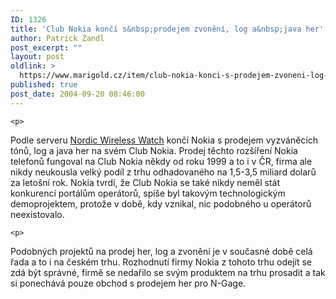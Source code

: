 ```yaml
---
ID: 1326
title: 'Club Nokia končí s&nbsp;prodejem zvonění, log a&nbsp;java her'
author: Patrick Zandl
post_excerpt: ""
layout: post
oldlink: >
  https://www.marigold.cz/item/club-nokia-konci-s-prodejem-zvoneni-log-a-java-her
published: true
post_date: 2004-09-20 08:46:00
---
```

	<p>
Podle serveru <a href="http://www.nordicwirelesswatch.com/wireless/story.html?story_id=3785">Nordic Wireless Watch</a> končí Nokia s prodejem vyzváněcích tónů, log a java her na svém Club Nokia. Prodej těchto rozšíření Nokia telefonů fungoval na Club Nokia někdy od roku 1999 a to i v ČR, firma ale nikdy neukousla velký podíl z trhu odhadovaného na 1,5-3,5 miliard dolarů za letošní rok. Nokia tvrdí, že Club Nokia se také nikdy neměl stát konkurencí portálům operátorů, spíše byl takovým technologickým demoprojektem, protože v době, kdy vznikal, nic podobného u operátorů neexistovalo. </p>

	<p>
Podobných projektů na prodej her, log a zvonění je v současné době celá řada a to i na českém trhu. Rozhodnutí firmy Nokia z tohoto trhu odejít se zdá být správné, firmě se nedařilo se svým produktem na trhu prosadit a tak si ponechává pouze obchod s prodejem her pro N-Gage.
</p>
